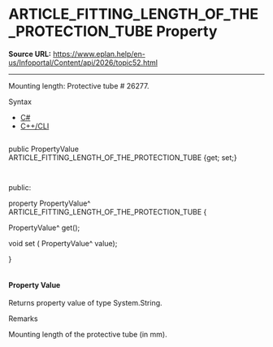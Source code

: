 # ARTICLE_FITTING_LENGTH_OF_THE_PROTECTION_TUBE Property

**Source URL:** https://www.eplan.help/en-us/Infoportal/Content/api/2026/topic52.html

---

Mounting length: Protective tube # 26277.

Syntax

- [C#](#i-syntax-CS)
- [C++/CLI](#i-syntax-CPP2005)

```
```
public PropertyValue ARTICLE_FITTING_LENGTH_OF_THE_PROTECTION_TUBE {get; set;}
```
```

```
```
public:

property PropertyValue^ ARTICLE_FITTING_LENGTH_OF_THE_PROTECTION_TUBE {

   PropertyValue^ get();

   void set (    PropertyValue^ value);

}
```
```

#### Property Value

Returns property value of type System.String.

Remarks

Mounting length of the protective tube (in mm).

